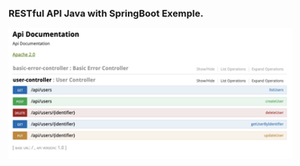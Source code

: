 ### RESTful API Java with SpringBoot Exemple.

![Abaixo está a representação da documentação das APIs com o SWAGGER](https://github.com/OsmarVitor/RESTful-api-java-with-Spring-Boot/blob/master/src/main/resources/swagger/swagger.png)
